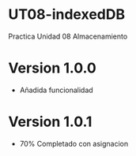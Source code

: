 # UT08-indexedDB
Practica Unidad 08 Almacenamiento

 # Version 1.0.0
  - Añadida funcionalidad

 # Version 1.0.1
  - 70% Completado con asignacion
  
